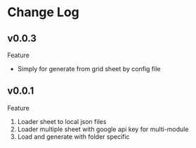 # Change Log

## v0.0.3

Feature

- Simply for generate from grid sheet by config file

## v0.0.1

Feature

1. Loader sheet to local json files
2. Loader multiple sheet with google api key for multi-module
3. Load and generate with folder specific
